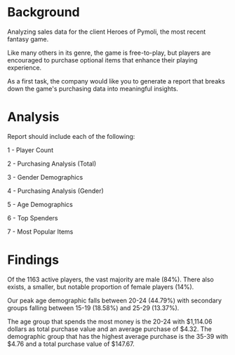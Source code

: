# Background
Analyzing sales data for the client Heroes of Pymoli, the most recent fantasy game.

Like many others in its genre, the game is free-to-play, but players are encouraged to purchase optional items that enhance their playing experience.

As a first task, the company would like you to generate a report that breaks down the game's purchasing data into meaningful insights.

# Analysis
Report should include each of the following:

1 - Player Count

2 - Purchasing Analysis (Total) 

3 - Gender Demographics 

4 - Purchasing Analysis (Gender) 

5 - Age Demographics 

6 - Top Spenders

7 - Most Popular Items

# Findings

Of the 1163 active players, the vast majority are male (84%). There also exists, a smaller, but notable proportion of female players (14%).

Our peak age demographic falls between 20-24 (44.79%) with secondary groups falling between 15-19 (18.58%) and 25-29 (13.37%).

The age group that spends the most money is the 20-24 with $1,114.06 dollars as total purchase value and an average purchase of $4.32. The demographic group that has the highest average purchase is the 35-39 with $4.76 and a total purchase value of $147.67.
